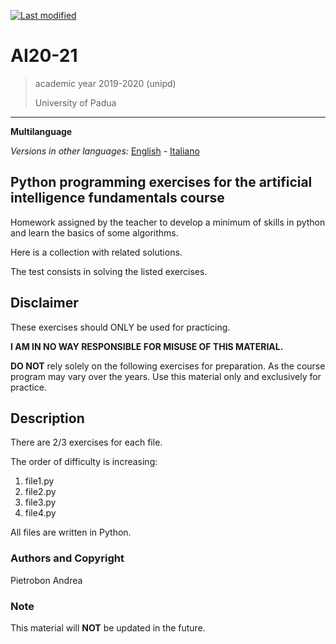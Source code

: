[![Last modified](https://img.shields.io/badge/Last%20modified-10--Aug--2021-red)](https://github.com/Piero24/F.SW16-17)
# AI20-21

> academic year 2019-2020 (unipd)
>
> University of Padua

---
**Multilanguage**

*Versions in other languages:* [English](https://github.com/Piero24/AI20-21/blob/main/README-EN.md) - [Italiano](https://github.com/Piero24/AI20-21/blob/main/README.md)


## Python programming exercises for the artificial intelligence fundamentals course


Homework assigned by the teacher to develop a minimum of skills in python and learn the basics of some algorithms.

Here is a collection with related solutions.

The test consists in solving the listed exercises.


## Disclaimer


These exercises should ONLY be used for practicing.


**I AM IN NO WAY RESPONSIBLE FOR MISUSE OF THIS MATERIAL.**


**DO NOT** rely solely on the following exercises for preparation.
As the course program may vary over the years.
Use this material only and exclusively for practice.


## Description


There are 2/3 exercises for each file.

The order of difficulty is increasing:

1. file1.py
2. file2.py
3. file3.py
4. file4.py


All files are written in Python.


### Authors and Copyright

Pietrobon Andrea

### Note

This material will **NOT** be updated in the future.
